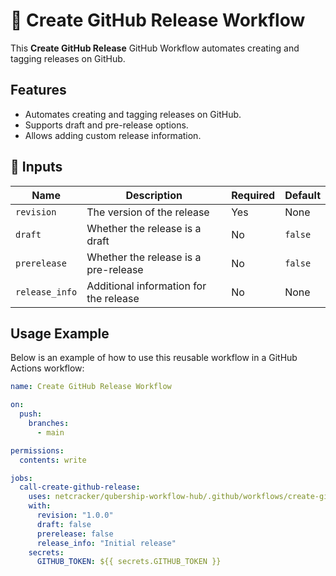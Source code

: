 # 🚀 Create GitHub Release Workflow

This **Create GitHub Release** GitHub Workflow automates creating and tagging releases on GitHub.

## Features

- Automates creating and tagging releases on GitHub.
- Supports draft and pre-release options.
- Allows adding custom release information.

## 📌 Inputs

| Name          | Description                              | Required | Default |
| ------------- | ---------------------------------------- | -------- | ------- |
| `revision`    | The version of the release               | Yes      | None    |
| `draft`       | Whether the release is a draft           | No       | `false` |
| `prerelease`  | Whether the release is a pre-release     | No       | `false` |
| `release_info`| Additional information for the release   | No       | None    |

## Usage Example

Below is an example of how to use this reusable workflow in a GitHub Actions workflow:

```yaml
name: Create GitHub Release Workflow

on:
  push:
    branches:
      - main

permissions:
  contents: write

jobs:
  call-create-github-release:
    uses: netcracker/qubership-workflow-hub/.github/workflows/create-github-release.yml@v1.0.7
    with:
      revision: "1.0.0"
      draft: false
      prerelease: false
      release_info: "Initial release"
    secrets:
      GITHUB_TOKEN: ${{ secrets.GITHUB_TOKEN }}